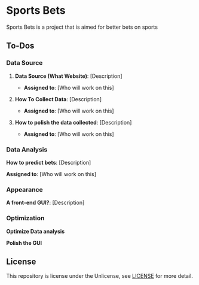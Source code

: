 # Sports Bets

Sports Bets is a project that is aimed for better bets on sports

## To-Dos

### Data Source

1. **Data Source (What Website)**: [Description]
   * **Assigned to**: [Who will work on this]


2. **How To Collect Data**: [Description]
   * **Assigned to**: [Who will work on this]

3. **How to polish the data collected**: [Description]
   * **Assigned to**: [Who will work on this]

### Data Analysis

**How to predict bets**: [Description]

**Assigned to**: [Who will work on this]

### Appearance

**A front-end GUI?**: [Description]

### Optimization

**Optimize Data analysis**

**Polish the GUI**

## License

This repository is license under the Unlicense, see [LICENSE](LICENSE) for more detail.
